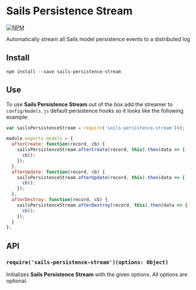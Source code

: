 # Sails Persistence Stream
[![NPM](https://nodei.co/npm/sails-persistence-stream.png)](https://nodei.co/npm/sails-persistence-stream/)

Automatically stream all Sails model persistence events to a distributed log

## Install
`npm install --save sails-persistence-stream`

## Use
To use **Sails Persistence Stream** out of the box add the streamer to `config/models.js` default persistence hooks so it looks like the following example:

```javascript
var sailsPersistenceStream = require('sails-persistence-stream')();

module.exports.models = {
  afterCreate: function(record, cb) {
    sailsPersistenceStream.afterCreate(record, this).then(data => {
      cb();
    });
  },
  afterUpdate: function(record, cb) {
    sailsPersistenceStream.afterUpdate(record, this).then(data => {
      cb();
    });
  },
  afterDestroy: function(record, cb) {
    sailsPersistenceStream.afterDestroy(record, this).then(data => {
      cb();
    });
  }
};
```

## API
### `require('sails-persistence-stream')(options: Object)`
Initializes **Sails Persistence Stream** with the given options. All options are optional.
